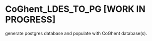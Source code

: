 # CoGhent_LDES_TO_PG [WORK IN PROGRESS]

generate postgres database and populate with CoGhent database(s). 